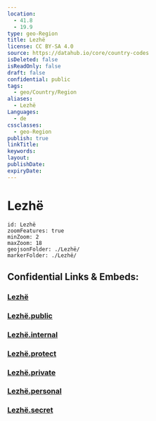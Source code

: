 ```yaml
---
location:
  - 41.8
  - 19.9
type: geo-Region
title: Lezhë
license: CC BY-SA 4.0
source: https://datahub.io/core/country-codes
isDeleted: false
isReadOnly: false
draft: false
confidential: public
tags:
  - geo/Country/Region
aliases:
  - Lezhë
Languages:
  - de
cssclasses:
  - geo-Region
publish: true
linkTitle:
keywords:
layout:
publishDate:
expiryDate:
---
```


# Lezhë

```leaflet
id: Lezhë
zoomFeatures: true 
minZoom: 2 
maxZoom: 18
geojsonFolder: ./Lezhë/
markerFolder: ./Lezhë/
```


## Confidential Links & Embeds: 

### [Lezhë](/_Standards/Earth/Continent/Europe/Europe~South/Albania/Counties~Albania/Lezhë.md) 

### [Lezhë.public](/_public/Earth/Continent/Europe/Europe~South/Albania/Counties~Albania/Lezhë.public.md) 

### [Lezhë.internal](/_internal/Earth/Continent/Europe/Europe~South/Albania/Counties~Albania/Lezhë.internal.md) 

### [Lezhë.protect](/_protect/Earth/Continent/Europe/Europe~South/Albania/Counties~Albania/Lezhë.protect.md) 

### [Lezhë.private](/_private/Earth/Continent/Europe/Europe~South/Albania/Counties~Albania/Lezhë.private.md) 

### [Lezhë.personal](/_personal/Earth/Continent/Europe/Europe~South/Albania/Counties~Albania/Lezhë.personal.md) 

### [Lezhë.secret](/_secret/Earth/Continent/Europe/Europe~South/Albania/Counties~Albania/Lezhë.secret.md)

